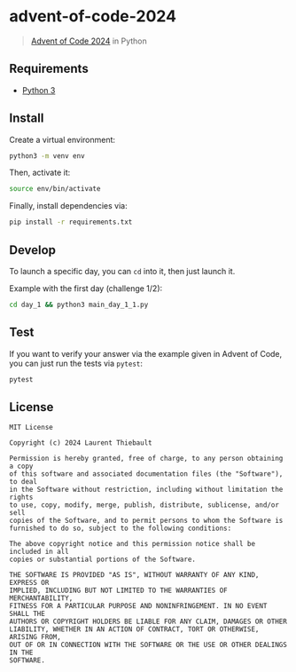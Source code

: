 # advent-of-code-2024

> [Advent of Code 2024](https://adventofcode.com/2024) in Python

## Requirements

- [Python 3](https://www.python.org/downloads/)

## Install

Create a virtual environment:
```sh
python3 -m venv env
```

Then, activate it:
```sh
source env/bin/activate
```

Finally, install dependencies via:
```sh
pip install -r requirements.txt
```

## Develop

To launch a specific day, you can `cd` into it, then just launch it. 

Example with the first day (challenge 1/2):
```sh
cd day_1 && python3 main_day_1_1.py
```

## Test

If you want to verify your answer via the example given in Advent of Code, you can just run the tests via `pytest`: 
```sh
pytest
```

## License

    MIT License

    Copyright (c) 2024 Laurent Thiebault

    Permission is hereby granted, free of charge, to any person obtaining a copy
    of this software and associated documentation files (the "Software"), to deal
    in the Software without restriction, including without limitation the rights
    to use, copy, modify, merge, publish, distribute, sublicense, and/or sell
    copies of the Software, and to permit persons to whom the Software is
    furnished to do so, subject to the following conditions:

    The above copyright notice and this permission notice shall be included in all
    copies or substantial portions of the Software.

    THE SOFTWARE IS PROVIDED "AS IS", WITHOUT WARRANTY OF ANY KIND, EXPRESS OR
    IMPLIED, INCLUDING BUT NOT LIMITED TO THE WARRANTIES OF MERCHANTABILITY,
    FITNESS FOR A PARTICULAR PURPOSE AND NONINFRINGEMENT. IN NO EVENT SHALL THE
    AUTHORS OR COPYRIGHT HOLDERS BE LIABLE FOR ANY CLAIM, DAMAGES OR OTHER
    LIABILITY, WHETHER IN AN ACTION OF CONTRACT, TORT OR OTHERWISE, ARISING FROM,
    OUT OF OR IN CONNECTION WITH THE SOFTWARE OR THE USE OR OTHER DEALINGS IN THE
    SOFTWARE.